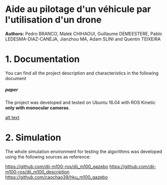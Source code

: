 # Aide au pilotage d'un véhicule par l'utilisation d'un drone

**Authors:** Pedro BRANCO, Malek CHIHAOUI, Guillaume DEMEESTERE, Pablo LEDESMA-DIAZ-CANEJA, Jianzhou MA, Adam SLINI and Quentin TEIXEIRA

# 1. Documentation

You can find all the project description and characteristics in the following document

##### paper

The project was developed and tested on Ubuntu 16.04 with ROS Kinetic **only with monocular cameras**.

[alt text](images/images2.jpeg)

# 2. Simulation

The whole simulation environment for testing the algorithms was developed using the following sources as reference:

https://github.com/dji-m100-ros/dji_m100_gazebo
https://github.com/dji-m100-ros/dji_m100_description
https://github.com/caochao39/hku_m100_gazebo
